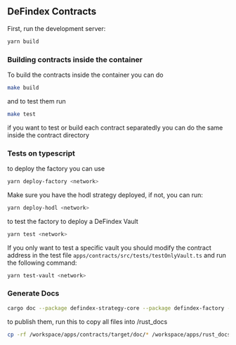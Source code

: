 ## DeFindex Contracts

First, run the development server:

```bash
yarn build
```

### Building contracts inside the container
To build the contracts inside the container you can do 
```bash
make build
```
and to test them run

```bash 
make test
```
if you want to test or build each contract separatedly you can do the same inside the contract directory

### Tests on typescript

to deploy the factory you can use 

```bash 
yarn deploy-factory <network>
```

Make sure you have the hodl strategy deployed, if not, you can run:
    
```bash
yarn deploy-hodl <network>
```

to test the factory to deploy a DeFindex Vault

```bash
yarn test <network>
```
If you only want to test a specific vault you should modify the contract address in the test file `apps/contracts/src/tests/testOnlyVault.ts` and run the following command:

```bash
yarn test-vault <network>
```

### Generate Docs
```bash 
cargo doc --package defindex-strategy-core --package defindex-factory --package defindex-vault --no-deps
```

to publish them, run this to copy all files into /rust_docs
```bash
cp -rf /workspace/apps/contracts/target/doc/* /workspace/apps/rust_docs/
```